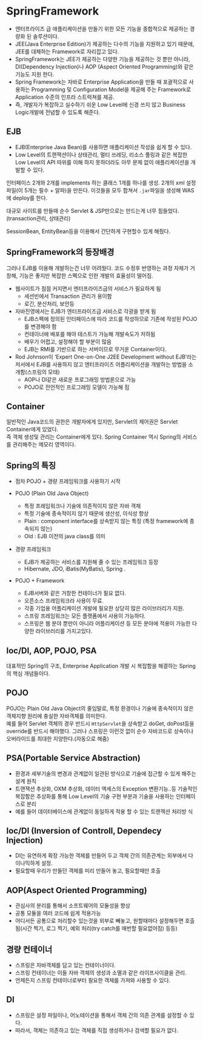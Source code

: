 # SpringFramework

- 엔터프라이즈 급 애플리케이션을 만들기 위한 모든 기능을 종합적으로 제공하는 경량화 된 솔루션이다.
- JEE(Java Enterprise Edition)가 제공하는 다수의 기능을 지원하고 있기 때문에, JEE를 대체하는 Framework로 자리잡고 있다.
- SpringFramework는 JEE가 제공하는 다양한 기능을 제공하는 것 뿐만 아니라, DI(Dependency Injection)나 AOP (Aspect Oriented Programming)와 같은 기능도 지원 한다.
- Spring Framework는 자바로 Enterprise Application을 만들 때 포괄적으로 사용하는 Programming 및 Configuration Model을 제공해 주는 Framework로 Application 수준의 인프라 스트럭쳐를 제공.
- 즉, 개발자가 복잡하고 실수하기 쉬운 Low Level에 신경 쓰지 않고 Business Logic개발에 전념할 수 있도록 해준다.

## EJB

- EJB(Enterprise Java Bean)를 사용하면 애플리케이션 작성을 쉽게 할 수 있다.
- Low Level의 트랜잭션이나 상태관리, 멀티 쓰레딩, 리소스 풀링과 같은 복잡한 Low Level의 API 따위를 이해 하지 못하더라도 아무 문제 없이 애플리케이션을 개발할 수 있다.

인터페이스 2개와 2개를 implements 하는 클래스 1개를 하나를 생성. 2개의 xml 설정 파일(이 5개는 필수 + 알파)을 만든다. 이것들을 모두 합쳐서 `.jar`파일을 생성해 WAS에 deploy를 한다.

대규모 사이트를 만들때 순수 Servlet & JSP만으로는 만드는게 너무 힘들었다.(transaction관리, 상태관리)

SessionBean, EntityBean등을 이용해서 간단하게 구현할수 있게 해줬다.

## SpringFramework의 등장배경

그러나 EJB를 이용해 개발하는건 너무 어려웠다. 코드 수정후 반영하는 과정 자체가 거창해, 기능은 좋지만 복잡한 스펙으로 인한 개발의 효율성이 떨어짐.

- 웹사이트가 점점 커지면서 엔터프라이즈급의 서비스가 필요하게 됨
  - 세션빈에서 Transaction 관리가 용이함
  - 로긴, 분산처리, 보안등
- 자바진영에서는 EJB가 엔터프라이즈급 서비스로 각광을 받게 됨
  - EJB스펙에 정의된 인터페이스에 따라 코드를 작성하므로 기존에 작성된 POJO를 변경해야 함
  - 컨테이너에 배포를 해야 테스트가 가능해 개발속도가 저하됨
  - 배우기 어렵고, 설정해야 할 부분이 많음
  - EJB는 RMI를 기반으로 하는 서버이므로 무거운 Container이다.
- Rod Johnson이 ‘Expert One-on-One J2EE Development without EJB’라는 저서에서 EJB를 사용하지 않고 엔터프라이즈 어플리케이션을 개발하는 방법을 소개함(스프링의 모태)
  - AOP나 DI같은 새로운 프로그래밍 방법론으로 가능
  - POJO로 전언적인 프로그래밍 모델이 가능해 짐

## Container

일반적인 Java코드의 권한은 개발자에게 있지만, Servlet의 제어권은 Servlet Container에게 있었다.  
즉 객체 생성및 관리는 Container에게 있다. Spring Container 역시 Spring의 서비스를 관리해주는 메모리 영역이다.

## Spring의 특징

- 점차 POJO + 경량 프레임워크를 사용하기 시작
- POJO (Plain Old Java Object)
  - 특정 프레임워크나 기술에 의존적이지 않은 자바 객체
  - 특정 기술에 종속적이지 않기 때문에 생산성, 이식성 향상
  - Plain : component interface를 상속받지 않는 특징 (특정 framework에 종속되지 않는)
  - Old : EJB 이전의 java class를 의미
- 경량 프레임워크

  - EJB가 제공하는 서비스를 지원해 줄 수 있는 프레임워크 등장
  - Hibernate, JDO, iBatis(MyBatis), Spring .

- POJO + Framework
  - EJB서버와 같은 거창한 컨테이너가 필요 없다.
  - 오픈소스 프레임워크라 사용이 무료.
  - 각종 기업용 어플리케이션 개발에 필요한 상당히 많은 라이브러리가 지원.
  - 스프링 프레임워크는 모든 플랫폼에서 사용이 가능하다.
  - 스프링은 웹 분야 뿐만이 아니라 어플리케이션 등 모든 분야에 적용이 가능한 다양한 라이브러리를 가지고있다.

## Ioc/DI, AOP, POJO, PSA

대표적인 Spring의 구조, Enterprise Application 개발 시 복잡함을 해결하는 Spring의 핵심 개념들이다.

## POJO

POJO는 Plain Old Java Object의 줄임말로, 특정 환경이나 기술에 종속적이지 않은 객체지향 원리에 충실한 자바객체를 의미한다.  
예를 들어 Servlet 객체의 경우 반드시 `HttpServlet`을 상속받고 doGet, doPost등을 override를 반드시 해야했다. 그러나 스프링은 이런것 없이 순수 자바코드로 상속이나 오버라이드를 최대한 지양한다.(자동으로 해줌)

## PSA(Portable Service Abstraction)

- 환경과 세부기술의 변경과 관계없이 일관된 방식으로 기술에 접근할 수 있게 해주는 설계 원칙
- 트랜잭션 추상화, OXM 추상화, 데이터 액세스의 Exception 변환기능..등 기술적인 복잡함은 추상화를 통해 Low Level의 기술 구현 부분과 기술을 사용하는 인터페이스로 분리
- 예를 들어 데이터베이스에 관계없이 동일하게 적용 할 수 있는 트랜잭션 처리방
  식

## Ioc/DI (Inversion of Controll, Dependecy Injection)

- DI는 유연하게 확장 가능한 객체를 만들어 두고 객체 간의 의존관계는 외부에서
  다이나믹하게 설정.
- 필요할때 우리가 만들던 객체를 미리 만들어 놓고, 필요할때만 호출

## AOP(Aspect Oriented Programming)

- 관심사의 분리를 통해서 소프트웨어의 모듈성을 향상
- 공통 모듈을 여러 코드에 쉽게 적용가능
- 어디서든 공통으로 처리할수 있는것을 외부로 빼놓고, 원할때마다 설정해두면 호출됨(시간 찍기, 로그 찍기, 예외 처리(try catch를 매번할 필요없어짐) 등등)

## 경량 컨테이너

- 스프링은 자바객체를 담고 있는 컨테이너이다.
- 스프링 컨테이너는 이들 자바 객체의 생성과 소멸과 같은 라이프사이클을 관리.
- 언제든지 스프링 컨테이너로부터 필요한 객체를 가져와 사용할 수 있다.

## DI

- 스프링은 설정 파일이나, 어노테이션을 통해서 객체 간의 의존 관계를 설정할 수 있다.
- 따라서, 객체는 의존하고 있는 객체를 직접 생성하거나 검색할 필요가 없다.
